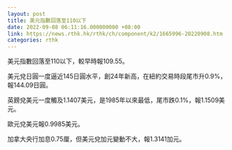 ```yaml
---
layout: post
title: 美元指數回落至110以下
date: 2022-09-08 06:11:16.000000000 +08:00
link: https://news.rthk.hk/rthk/ch/component/k2/1665996-20220908.htm
categories: rthk
---
```


美元指數回落至110以下，較早時報109.55。

美元兌日圓一度逼近145日圓水平，創24年新高，在紐約交易時段尾市升0.9%，報144.09日圓。

英鎊兌美元一度觸及1.1407美元，是1985年以來最低，尾市跌0.1%，報1.1509美元。

歐元兌美元報0.9985美元。

加拿大央行加息0.75厘，但美元兌加元變動不大，報1.3141加元。
